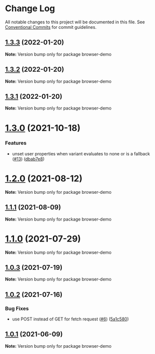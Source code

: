 # Change Log

All notable changes to this project will be documented in this file.
See [Conventional Commits](https://conventionalcommits.org) for commit guidelines.

## [1.3.3](https://github.com/amplitude/experiment-js-client/compare/v1.3.2...v1.3.3) (2022-01-20)

**Note:** Version bump only for package browser-demo





## [1.3.2](https://github.com/amplitude/experiment-js-client/compare/v1.3.1...v1.3.2) (2022-01-20)

**Note:** Version bump only for package browser-demo





## [1.3.1](https://github.com/amplitude/experiment-js-client/compare/v1.3.0...v1.3.1) (2022-01-20)

**Note:** Version bump only for package browser-demo





# [1.3.0](https://github.com/amplitude/experiment-js-client/compare/v1.2.0...v1.3.0) (2021-10-18)


### Features

* unset user properties when variant evaluates to none or is a fallback ([#13](https://github.com/amplitude/experiment-js-client/issues/13)) ([dbab7e8](https://github.com/amplitude/experiment-js-client/commit/dbab7e83659628edcd4fca71e001fc38cae6b27b))





# [1.2.0](https://github.com/amplitude/experiment-js-client/compare/v1.1.1...v1.2.0) (2021-08-12)

**Note:** Version bump only for package browser-demo





## [1.1.1](https://github.com/amplitude/experiment-js-client/compare/v1.1.0...v1.1.1) (2021-08-09)

**Note:** Version bump only for package browser-demo





# [1.1.0](https://github.com/amplitude/experiment-js-client/compare/v1.0.3...v1.1.0) (2021-07-29)

**Note:** Version bump only for package browser-demo





## [1.0.3](https://github.com/amplitude/experiment-js-client/compare/v1.0.2...v1.0.3) (2021-07-19)

**Note:** Version bump only for package browser-demo





## [1.0.2](https://github.com/amplitude/experiment-js-client/compare/v1.0.1...v1.0.2) (2021-07-16)


### Bug Fixes

* use POST instead of GET for fetch request ([#6](https://github.com/amplitude/experiment-js-client/issues/6)) ([5a1c580](https://github.com/amplitude/experiment-js-client/commit/5a1c58081342a82b50bbc3ada4531ab8d8041fde))





## [1.0.1](https://github.com/amplitude/experiment-js-client/compare/v1.0.0...v1.0.1) (2021-06-09)

**Note:** Version bump only for package browser-demo
